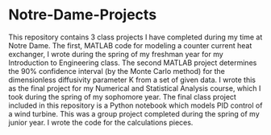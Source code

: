 # Notre-Dame-Projects
This repository contains 3 class projects I have completed during my time at Notre Dame. The first, MATLAB code for modeling a counter current heat exchanger, I wrote during the spring of my freshman year for my Introduction to Engineering class. The second MATLAB project determines the 90% confidence interval (by the Monte Carlo method) for the dimensionless diffusivity parameter K from a set of given data. I wrote this as the final project for my Numerical and Statistical Analysis course, which I took during the spring of my sophomore year. The final class project included in this repository is a Python notebook which models PID control of a wind turbine. This was a group project completed during the spring of my junior year. I wrote the code for the calculations pieces.
